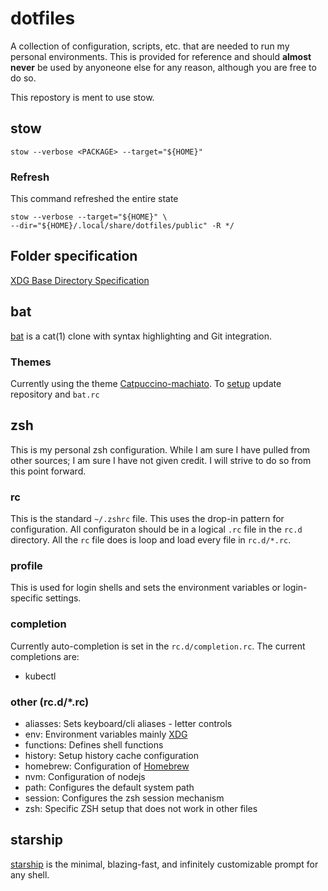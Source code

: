 # dotfiles

A collection of configuration, scripts, etc. that are needed to run my
personal environments.  This is provided for reference and should
**almost never** be used by anyoneone else for any reason, although you are
free to do so.

This repostory is ment to use stow.

## stow

```/bin/sh
stow --verbose <PACKAGE> --target="${HOME}"
```

### Refresh

This command refreshed the entire state

```/bin/sh
stow --verbose --target="${HOME}" \
--dir="${HOME}/.local/share/dotfiles/public" -R */
```

## Folder specification

[XDG Base Directory Specification](https://specifications.freedesktop.org/basedir-spec/latest/#variables)
  
## bat

[bat](https://github.com/sharkdp/bat) is a cat(1) clone with syntax
highlighting and Git integration.

### Themes

Currently using the theme
[Catpuccino-machiato](https://github.com/catppuccin/bat.git).
To [setup](https://github.com/sharkdp/bat#adding-new-themes) update repository
and `bat.rc`

## zsh

This is my personal zsh configuration.  While I am sure I have pulled from
other sources; I am sure I have not given credit.  I will strive to do so
from this point forward.

### rc

This is the standard `~/.zshrc` file.  This uses the drop-in pattern for
configuration. All configuraton should be in a logical `.rc` file in the
`rc.d` directory. All the `rc` file does is loop and load every file in
`rc.d/*.rc`.

### profile

This is used for login shells and sets the environment variables or
login-specific settings.

### completion

Currently auto-completion is set in the `rc.d/completion.rc`.  The
current completions are:

- kubectl

### other (rc.d/*.rc)

- aliasses: Sets keyboard/cli aliases - letter controls
- env: Environment variables mainly
  [XDG](https://specifications.freedesktop.org/basedir-spec/latest/)
- functions: Defines shell functions
- history: Setup history cache configuration
- homebrew: Configuration of [Homebrew](https://brew.sh)
- nvm: Configuration of nodejs
- path: Configures the default system path
- session: Configures the zsh session mechanism
- zsh: Specific ZSH setup that does not work in other files

## starship

[starship](https://starship.rs) is the minimal, blazing-fast, and infinitely
customizable prompt for any shell.
